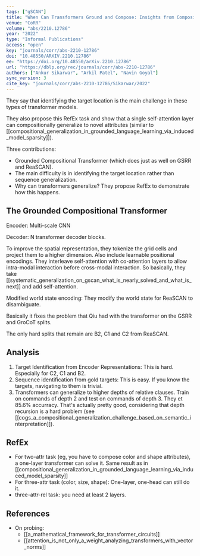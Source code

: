 ```yaml
---
tags: ["gSCAN"]
title: "When Can Transformers Ground and Compose: Insights from Compositional Generalization Benchmarks."
venue: "CoRR"
volume: "abs/2210.12786"
year: "2022"
type: "Informal Publications"
access: "open"
key: "journals/corr/abs-2210-12786"
doi: "10.48550/ARXIV.2210.12786"
ee: "https://doi.org/10.48550/arXiv.2210.12786"
url: "https://dblp.org/rec/journals/corr/abs-2210-12786"
authors: ["Ankur Sikarwar", "Arkil Patel", "Navin Goyal"]
sync_version: 3
cite_key: "journals/corr/abs-2210-12786/Sikarwar/2022"
---
```


They say that identifying the target location is the main challenge in these types of transformer models.

They also propose this RefEx task and show that a single self-attention layer can compositionally generalize to novel attributes (similar to [[compositional_generalization_in_grounded_language_learning_via_induced_model_sparsity]]).

Three contributions:
 - Grounded Compositional Transformer (which does just as well on GSRR and ReaSCAN).
 - The main difficulty is in identifying the target location rather than sequence generalization.
 - Why can transformers generalize? They propose RefEx to demonstrate how this happens.


## The Grounded Compositional Transformer

Encoder: Multi-scale CNN

Decoder: N transformer decoder blocks.

To improve the spatial representation, they tokenize the grid cells and project them to a higher dimension. Also include learnable positional encodings. They interleave self-attention with co-attention layers to allow intra-modal interaction before cross-modal interaction. So basically, they take [[systematic_generalization_on_gscan_what_is_nearly_solved_and_what_is_next]] and add self-attention.

Modified world state encoding: They modify the world state for ReaSCAN to disambiguate.

Basically it fixes the problem that Qiu had with the transformer on the GSRR and GroCoT splits.

The only hard splits that remain are B2, C1 and C2 from ReaSCAN.

## Analysis

 1. Target Identification from Encoder Representations: This is hard. Especially for C2, C1 and B2.
 2. Sequence identification from gold targets: This is easy. If you know the targets, navigating to them is trivial.
 3. Transformers can generalize to higher depths of relative clauses. Train on commands of depth 2 and test on commands of depth 3. They et 85.6% accurracy. That's actually pretty good, considering that depth recursion is a hard problem (see [[cogs_a_compositional_generalization_challenge_based_on_semantic_interpretation]]).


## RefEx

 - For two-attr task (eg, you have to compose color and shape attributes), a one-layer transformer can solve it. Same result as in [[compositional_generalization_in_grounded_language_learning_via_induced_model_sparsity]]
 - For three-attr task (color, size, shape): One-layer, one-head can still do it.
 - three-attr-rel task: you need at least 2 layers.


## References

 - On probing:
	 - [[a_mathematical_framework_for_transformer_circuits]]
	 - [[attention_is_not_only_a_weight_analyzing_transformers_with_vector_norms]]